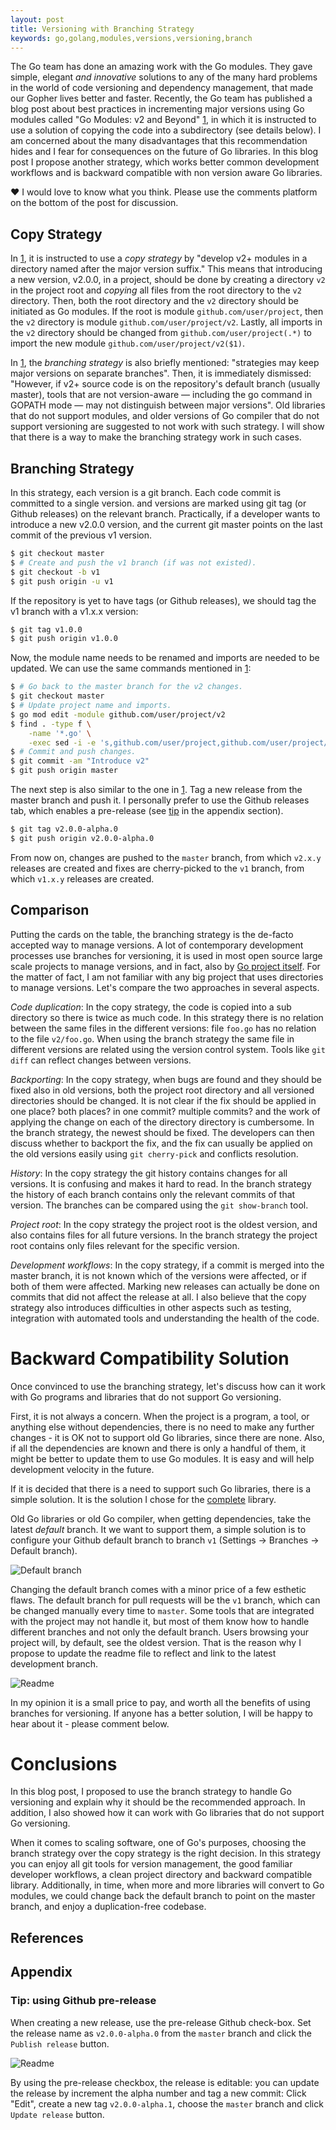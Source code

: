 ```yaml
---
layout: post
title: Versioning‌ ‌with‌ ‌Branching‌ ‌Strategy‌
keywords: go,golang,modules,versions,versioning,branch
---
```


The Go team has done an amazing work with the Go modules. They gave simple, elegant *and innovative* solutions to any of the many hard problems in the world of code versioning and dependency management, that made our Gopher lives better and faster. Recently, the Go team has published a blog post about best practices in incrementing major versions using Go modules called "Go Modules: v2 and Beyond" [1][1], in which it is instructed to use a solution of copying the code into a subdirectory (see details below). I am concerned about the many disadvantages that this recommendation hides and I fear for consequences on the future of Go libraries. In this blog post I propose another strategy, which works better common development workflows and is backward compatible with non version aware Go libraries.


:heart: I would love to know what you think. Please use the comments platform on the bottom of the post for discussion.

## Copy Strategy

In [1][1], it is instructed to use a *copy strategy* by "develop v2+ modules in a directory named after the major version suffix." This means that introducing a new version, v2.0.0, in a project, should be done by creating a directory `v2` in the project root and *copying* all files from the root directory to the `v2` directory. Then, both the root directory and the `v2` directory should be initiated as Go modules. If the root is module `github.com/user/project`, then the `v2` directory is module `github.com/user/project/v2`. Lastly, all imports in the `v2` directory should be changed from `github.com/user/project(.*)` to import the new module `github.com/user/project/v2($1)`.

In [1][1], the *branching strategy* is also briefly mentioned: "strategies may keep major versions on separate branches". Then, it is immediately dismissed: "However, if v2+ source code is on the repository's default branch (usually master), tools that are not version-aware — including the go command in GOPATH mode — may not distinguish between major versions". Old libraries that do not support modules, and older versions of Go compiler that do not support versioning are suggested to not work with such strategy. I will show that there is a way to make the branching strategy work in such cases.

## Branching Strategy

In this strategy, each version is a git branch. Each code commit is committed to a single version. and versions are marked using git tag (or Github releases) on the relevant branch. Practically, if a developer wants to introduce a new v2.0.0 version, and the current git master points on the last commit of the previous v1 version.

```bash
$ git checkout master
$ # Create and push the v1 branch (if was not existed).
$ git checkout -b v1
$ git push origin -u v1
```

If the repository is yet to have tags (or Github releases), we should tag the v1 branch with a v1.x.x version:

```bash
$ git tag v1.0.0
$ git push origin v1.0.0
```

Now, the module name needs to be renamed and imports are needed to be updated. We can use the same commands mentioned in [1][1]:

```bash
$ # Go back to the master branch for the v2 changes.
$ git checkout master
$ # Update project name and imports.
$ go mod edit -module github.com/user/project/v2
$ find . -type f \
    -name '*.go' \
    -exec sed -i -e 's,github.com/user/project,github.com/user/project/v2,g' {} \;
$ # Commit and push changes.
$ git commit -am "Introduce v2"
$ git push origin master
```

The next step is also similar to the one in [1][1]. Tag a new release from the master branch and push it. I personally prefer to use the Github releases tab, which enables a pre-release (see [tip](appendix) in the appendix section).

```bash
$ git tag v2.0.0-alpha.0
$ git push origin v2.0.0-alpha.0
```

From now on, changes are pushed to the `master` branch, from which `v2.x.y` releases are created and fixes are cherry-picked to the `v1` branch, from which `v1.x.y` releases are created.

## Comparison

Putting the cards on the table, the branching strategy is the de-facto accepted way to manage versions. A lot of contemporary development processes use branches for versioning, it is used in most open source large scale projects to manage versions, and in fact, also by [Go project itself](https://github.com/golang/go/branches). For the matter of fact, I am not familiar with any big project that uses directories to manage versions. Let's compare the two approaches in several aspects.

*Code duplication*: In the copy strategy, the code is copied into a sub directory so there is twice as much code. In this strategy there is no relation between the same files in the different versions: file `foo.go` has no relation to the file `v2/foo.go`. When using the branch strategy the same file in different versions are related using the version control system. Tools like `git diff` can reflect changes between versions.

*Backporting*: In the copy strategy, when bugs are found and they should be fixed also in old versions, both the project root directory and all versioned directories should be changed. It is not clear if the fix should be applied in one place? both places? in one commit? multiple commits? and the work of applying the change on each of the directory directory is cumbersome. In the branch strategy, the newest should be fixed. The developers can then discuss whether to backport the fix, and the fix can usually be applied on the old versions easily using `git cherry-pick` and conflicts resolution.

*History*: In the copy strategy the git history contains changes for all versions. It is confusing and makes it hard to read. In the branch strategy the history of each branch contains only the relevant commits of that version. The branches can be compared using the `git show-branch` tool.

*Project root*: In the copy strategy the project root is the oldest version, and also contains files for all future versions. In the branch strategy the project root contains only files relevant for the specific version.

*Development workflows*: In the copy strategy, if a commit is merged into the master branch, it is not known which of the versions were affected, or if both of them were affected. Marking new releases can actually be done on commits that did not affect the release at all. I also believe that the copy strategy also introduces difficulties in other aspects such as testing, integration with automated tools and understanding the health of the code.

# Backward Compatibility Solution

Once convinced to use the branching strategy, let's discuss how can it work with Go programs and libraries that do not support Go versioning.

First, it is not always a concern. When the project is a program, a tool, or anything else without dependencies, there is no need to make any further changes - it is OK not to support old Go libraries, since there are none. Also, if all the dependencies are known and there is only a handful of them, it might be better to update them to use Go modules. It is easy and will help development velocity in the future.

If it is decided that there is a need to support such Go libraries, there is a simple solution. It is the solution I chose for the [complete](https://github.com/posener/complete) library.

Old Go libraries or old Go compiler, when getting dependencies, take the latest *default* branch. It we want to support them, a simple solution is to configure your Github default branch to branch `v1` (Settings -> Branches -> Default branch).

![Default branch](/images/branch-strategy/default-branch.png)

Changing the default branch comes with a minor price of a few esthetic flaws. The default branch for pull requests will be the `v1` branch, which can be changed manually every time to `master`. Some tools that are integrated with the project may not handle it, but most of them know how to handle different branches and not only the default branch. Users browsing your project will, by default, see the oldest version. That is the reason why I propose to update the readme file to reflect and link to the latest development branch.

![Readme](/images/branch-strategy/readme.png)

In my opinion it is a small price to pay, and worth all the benefits of using branches for versioning. If anyone has a better solution, I will be happy to hear about it - please comment below.

# Conclusions

In this blog post, I proposed to use the branch strategy to handle Go versioning and explain why it should be the recommended approach. In addition, I also showed how it can work with Go libraries that do not support Go versioning.

When it comes to scaling software, one of Go's purposes, choosing the branch strategy over the copy strategy is the right decision. In this strategy you can enjoy all git tools for version management, the good familiar developer workflows, a clean project directory and backward compatible library. Additionally, in time, when more and more libraries will convert to Go modules, we could change back the default branch to point on the master branch, and enjoy a duplication-free codebase.

## References

[1]: https://blog.golang.org/v2-go-modules "Go Modules: v2 and Beyond"

## Appendix

### Tip: using Github pre-release

When creating a new release, use the pre-release Github check-box. Set the release name as `v2.0.0-alpha.0` from the `master` branch and click the `Publish release` button.

![Readme](/images/branch-strategy/pre-release.png)

By using the pre-release checkbox, the release is editable: you can update the release by increment the alpha number and tag a new commit: Click "Edit", create a new tag `v2.0.0-alpha.1`, choose the `master` branch and click `Update release` button.